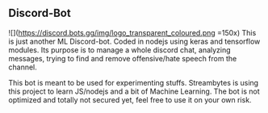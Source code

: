 ## Discord-Bot
![](https://discord.bots.gg/img/logo_transparent_coloured.png =150x)
This is just another ML Discord-bot. Coded in nodejs using keras and tensorflow modules.
Its purpose is to manage a whole discord chat, analyzing messages, trying to find and remove offensive/hate speech from the channel.

This bot is meant to be used for experimenting stuffs. Streambytes is using this project to learn JS/nodejs and a bit of Machine Learning.
The bot is not optimized and totally not secured yet, feel free to use it on your own risk.